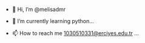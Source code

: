 - 👋 Hi, I’m @melisadmr
- 🌱 I’m currently learning python...

- 📫 How to reach me 1030510331@erciyes.edu.tr ...

<!---
melisadmr/melisadmr is a ✨ special ✨ repository because its `README.md` (this file) appears on your GitHub profile.
You can click the Preview link to take a look at your changes.
--->
